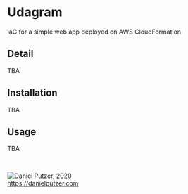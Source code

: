 # Udagram

IaC for a simple web app deployed on AWS CloudFormation

## Detail

TBA

## Installation

TBA

## Usage

TBA

&nbsp;

![Daniel Putzer, 2020](https://i.ibb.co/LSxTsY3/dan.png "Daniel Putzer, 2020")  
<https://danielputzer.com>
